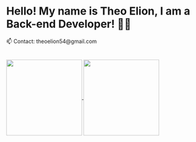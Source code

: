

<h1>Hello! My name is Theo Elion, I am a Back-end Developer! 👨‍💻</h1>
📫 Contact: theoelion54@gmail.com
<br>
<br>
<br>
<a href="https://github.com/TheoElion">
  <img height=200 align="center" src="https://github-readme-stats.vercel.app/api?username=TheoElion&theme=tokyonight" />
</a>
<a href="https://github.com/TheoElion">
  <img height=200 align="center" src="https://github-readme-stats.vercel.app/api/top-langs?username=Theoelion&layout=compact&langs_count=8&card_width=280&theme=tokyonight" />
</a>


